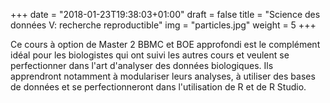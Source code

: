 +++
date = "2018-01-23T19:38:03+01:00"
draft = false
title = "Science des données V: recherche reproductible"
img = "particles.jpg"
weight = 5
+++

Ce cours à option de Master 2 BBMC et BOE approfondi est le complément idéal pour les biologistes qui ont suivi les autres cours et veulent se perfectionner dans l'art d'analyser des données biologiques. Ils apprendront notamment à modulariser leurs analyses, à utiliser des bases de données et se perfectionneront dans l'utilisation de R et de R Studio.
